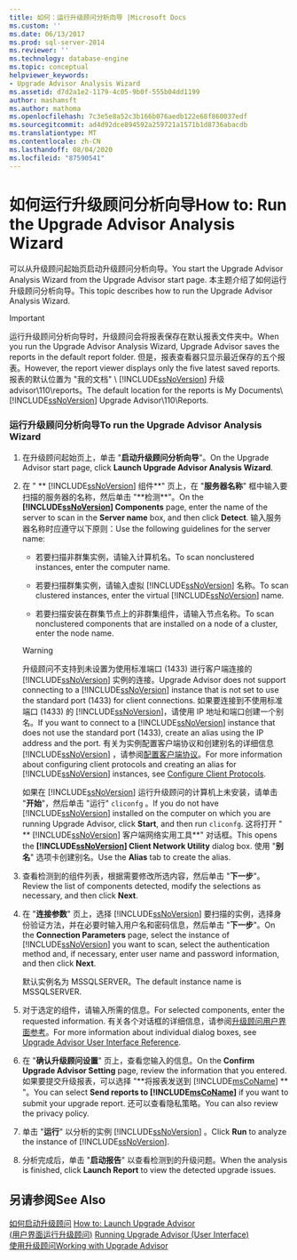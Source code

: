 ```yaml
---
title: 如何：运行升级顾问分析向导 |Microsoft Docs
ms.custom: ''
ms.date: 06/13/2017
ms.prod: sql-server-2014
ms.reviewer: ''
ms.technology: database-engine
ms.topic: conceptual
helpviewer_keywords:
- Upgrade Advisor Analysis Wizard
ms.assetid: d7d2a1e2-1179-4c05-9b0f-555b04dd1199
author: mashamsft
ms.author: mathoma
ms.openlocfilehash: 7c3e5e8a52c3b166b076aedb122e68f860037edf
ms.sourcegitcommit: ad4d92dce894592a259721a1571b1d8736abacdb
ms.translationtype: MT
ms.contentlocale: zh-CN
ms.lasthandoff: 08/04/2020
ms.locfileid: "87590541"
---
```

# <a name="how-to-run-the-upgrade-advisor-analysis-wizard"></a><span data-ttu-id="7f4ff-102">如何运行升级顾问分析向导</span><span class="sxs-lookup"><span data-stu-id="7f4ff-102">How to: Run the Upgrade Advisor Analysis Wizard</span></span>
  <span data-ttu-id="7f4ff-103">可以从升级顾问起始页启动升级顾问分析向导。</span><span class="sxs-lookup"><span data-stu-id="7f4ff-103">You start the Upgrade Advisor Analysis Wizard from the Upgrade Advisor start page.</span></span> <span data-ttu-id="7f4ff-104">本主题介绍了如何运行升级顾问分析向导。</span><span class="sxs-lookup"><span data-stu-id="7f4ff-104">This topic describes how to run the Upgrade Advisor Analysis Wizard.</span></span>  
  
> [!IMPORTANT]
>  <span data-ttu-id="7f4ff-105">运行升级顾问分析向导时，升级顾问会将报表保存在默认报表文件夹中。</span><span class="sxs-lookup"><span data-stu-id="7f4ff-105">When you run the Upgrade Advisor Analysis Wizard, Upgrade Advisor saves the reports in the default report folder.</span></span> <span data-ttu-id="7f4ff-106">但是，报表查看器只显示最近保存的五个报表。</span><span class="sxs-lookup"><span data-stu-id="7f4ff-106">However, the report viewer displays only the five latest saved reports.</span></span> <span data-ttu-id="7f4ff-107">报表的默认位置为 "我的文档" \\ [!INCLUDE[ssNoVersion](../../includes/ssnoversion-md.md)] 升级 advisor\110\reports。</span><span class="sxs-lookup"><span data-stu-id="7f4ff-107">The default location for the reports is My Documents\\[!INCLUDE[ssNoVersion](../../includes/ssnoversion-md.md)] Upgrade Advisor\110\Reports.</span></span>  
  
### <a name="to-run-the-upgrade-advisor-analysis-wizard"></a><span data-ttu-id="7f4ff-108">运行升级顾问分析向导</span><span class="sxs-lookup"><span data-stu-id="7f4ff-108">To run the Upgrade Advisor Analysis Wizard</span></span>  
  
1.  <span data-ttu-id="7f4ff-109">在升级顾问起始页上，单击 "**启动升级顾问分析向导**"。</span><span class="sxs-lookup"><span data-stu-id="7f4ff-109">On the Upgrade Advisor start page, click **Launch Upgrade Advisor Analysis Wizard**.</span></span>  
  
2.  <span data-ttu-id="7f4ff-110">在 " \*\* [!INCLUDE[ssNoVersion](../../includes/ssnoversion-md.md)] 组件**" 页上，在 "**服务器名称**" 框中输入要扫描的服务器的名称，然后单击 "**检测\*\*"。</span><span class="sxs-lookup"><span data-stu-id="7f4ff-110">On the **[!INCLUDE[ssNoVersion](../../includes/ssnoversion-md.md)] Components** page, enter the name of the server to scan in the **Server name** box, and then click **Detect**.</span></span> <span data-ttu-id="7f4ff-111">输入服务器名称时应遵守以下原则：</span><span class="sxs-lookup"><span data-stu-id="7f4ff-111">Use the following guidelines for the server name:</span></span>  
  
    -   <span data-ttu-id="7f4ff-112">若要扫描非群集实例，请输入计算机名。</span><span class="sxs-lookup"><span data-stu-id="7f4ff-112">To scan nonclustered instances, enter the computer name.</span></span>  
  
    -   <span data-ttu-id="7f4ff-113">若要扫描群集实例，请输入虚拟 [!INCLUDE[ssNoVersion](../../includes/ssnoversion-md.md)] 名称。</span><span class="sxs-lookup"><span data-stu-id="7f4ff-113">To scan clustered instances, enter the virtual [!INCLUDE[ssNoVersion](../../includes/ssnoversion-md.md)] name.</span></span>  
  
    -   <span data-ttu-id="7f4ff-114">若要扫描安装在群集节点上的非群集组件，请输入节点名称。</span><span class="sxs-lookup"><span data-stu-id="7f4ff-114">To scan nonclustered components that are installed on a node of a cluster, enter the node name.</span></span>  
  
    > [!WARNING]  
    >  <span data-ttu-id="7f4ff-115">升级顾问不支持到未设置为使用标准端口 (1433) 进行客户端连接的 [!INCLUDE[ssNoVersion](../../includes/ssnoversion-md.md)] 实例的连接。</span><span class="sxs-lookup"><span data-stu-id="7f4ff-115">Upgrade Advisor does not support connecting to a [!INCLUDE[ssNoVersion](../../includes/ssnoversion-md.md)] instance that is not set to use the standard port (1433) for client connections.</span></span> <span data-ttu-id="7f4ff-116">如果要连接到不使用标准端口 (1433) 的 [!INCLUDE[ssNoVersion](../../includes/ssnoversion-md.md)]，请使用 IP 地址和端口创建一个别名。</span><span class="sxs-lookup"><span data-stu-id="7f4ff-116">If you want to connect to a [!INCLUDE[ssNoVersion](../../includes/ssnoversion-md.md)] instance that does not use the standard port (1433), create an alias using the IP address and the port.</span></span> <span data-ttu-id="7f4ff-117">有关为实例配置客户端协议和创建别名的详细信息 [!INCLUDE[ssNoVersion](../../includes/ssnoversion-md.md)] ，请参阅[配置客户端协议](../../database-engine/configure-windows/configure-client-protocols.md)。</span><span class="sxs-lookup"><span data-stu-id="7f4ff-117">For more information about configuring client protocols and creating an alias for [!INCLUDE[ssNoVersion](../../includes/ssnoversion-md.md)] instances, see [Configure Client Protocols](../../database-engine/configure-windows/configure-client-protocols.md).</span></span>  
    >   
    >  <span data-ttu-id="7f4ff-118">如果在 [!INCLUDE[ssNoVersion](../../includes/ssnoversion-md.md)] 运行升级顾问的计算机上未安装，请单击 "**开始**"，然后单击 "运行" `cliconfg` 。</span><span class="sxs-lookup"><span data-stu-id="7f4ff-118">If you do not have [!INCLUDE[ssNoVersion](../../includes/ssnoversion-md.md)] installed on the computer on which you are running Upgrade Advisor, click **Start**, and then run  `cliconfg`.</span></span> <span data-ttu-id="7f4ff-119">这将打开 " \*\* [!INCLUDE[ssNoVersion](../../includes/ssnoversion-md.md)] 客户端网络实用工具\*\*" 对话框。</span><span class="sxs-lookup"><span data-stu-id="7f4ff-119">This opens the **[!INCLUDE[ssNoVersion](../../includes/ssnoversion-md.md)] Client Network Utility** dialog box.</span></span> <span data-ttu-id="7f4ff-120">使用 "**别名**" 选项卡创建别名。</span><span class="sxs-lookup"><span data-stu-id="7f4ff-120">Use the **Alias** tab to create the alias.</span></span>  
  
3.  <span data-ttu-id="7f4ff-121">查看检测到的组件列表，根据需要修改所选内容，然后单击 "**下一步**"。</span><span class="sxs-lookup"><span data-stu-id="7f4ff-121">Review the list of components detected, modify the selections as necessary, and then click **Next**.</span></span>  
  
4.  <span data-ttu-id="7f4ff-122">在 "**连接参数**" 页上，选择 [!INCLUDE[ssNoVersion](../../includes/ssnoversion-md.md)] 要扫描的实例，选择身份验证方法，并在必要时输入用户名和密码信息，然后单击 "**下一步**"。</span><span class="sxs-lookup"><span data-stu-id="7f4ff-122">On the **Connection Parameters** page, select the instance of [!INCLUDE[ssNoVersion](../../includes/ssnoversion-md.md)] you want to scan, select the authentication method and, if necessary, enter user name and password information, and then click **Next**.</span></span>  
  
     <span data-ttu-id="7f4ff-123">默认实例名为 MSSQLSERVER。</span><span class="sxs-lookup"><span data-stu-id="7f4ff-123">The default instance name is MSSQLSERVER.</span></span>  
  
5.  <span data-ttu-id="7f4ff-124">对于选定的组件，请输入所需的信息。</span><span class="sxs-lookup"><span data-stu-id="7f4ff-124">For selected components, enter the requested information.</span></span> <span data-ttu-id="7f4ff-125">有关各个对话框的详细信息，请参阅[升级顾问用户界面参考](../../../2014/sql-server/install/upgrade-advisor-user-interface-reference.md)。</span><span class="sxs-lookup"><span data-stu-id="7f4ff-125">For more information about individual dialog boxes, see [Upgrade Advisor User Interface Reference](../../../2014/sql-server/install/upgrade-advisor-user-interface-reference.md).</span></span>  
  
6.  <span data-ttu-id="7f4ff-126">在 "**确认升级顾问设置**" 页上，查看您输入的信息。</span><span class="sxs-lookup"><span data-stu-id="7f4ff-126">On the **Confirm Upgrade Advisor Setting** page, review the information that you entered.</span></span> <span data-ttu-id="7f4ff-127">如果要提交升级报表，可以选择 "\*\*将报表发送到 [!INCLUDE[msCoName](../../includes/msconame-md.md)] \*\* "。</span><span class="sxs-lookup"><span data-stu-id="7f4ff-127">You can select **Send reports to [!INCLUDE[msCoName](../../includes/msconame-md.md)]** if you want to submit your upgrade report.</span></span> <span data-ttu-id="7f4ff-128">还可以查看隐私策略。</span><span class="sxs-lookup"><span data-stu-id="7f4ff-128">You can also review the privacy policy.</span></span>  
  
7.  <span data-ttu-id="7f4ff-129">单击 "**运行**" 以分析的实例 [!INCLUDE[ssNoVersion](../../includes/ssnoversion-md.md)] 。</span><span class="sxs-lookup"><span data-stu-id="7f4ff-129">Click **Run** to analyze the instance of [!INCLUDE[ssNoVersion](../../includes/ssnoversion-md.md)].</span></span>  
  
8.  <span data-ttu-id="7f4ff-130">分析完成后，单击 "**启动报告**" 以查看检测到的升级问题。</span><span class="sxs-lookup"><span data-stu-id="7f4ff-130">When the analysis is finished, click **Launch Report** to view the detected upgrade issues.</span></span>  
  
## <a name="see-also"></a><span data-ttu-id="7f4ff-131">另请参阅</span><span class="sxs-lookup"><span data-stu-id="7f4ff-131">See Also</span></span>  
 <span data-ttu-id="7f4ff-132">[如何启动升级顾问](../../../2014/sql-server/install/how-to-launch-upgrade-advisor.md) </span><span class="sxs-lookup"><span data-stu-id="7f4ff-132">[How to: Launch Upgrade Advisor](../../../2014/sql-server/install/how-to-launch-upgrade-advisor.md) </span></span>  
 <span data-ttu-id="7f4ff-133">[&#40;用户界面运行升级顾问&#41;](../../../2014/sql-server/install/running-upgrade-advisor-user-interface.md) </span><span class="sxs-lookup"><span data-stu-id="7f4ff-133">[Running Upgrade Advisor &#40;User Interface&#41;](../../../2014/sql-server/install/running-upgrade-advisor-user-interface.md) </span></span>  
 [<span data-ttu-id="7f4ff-134">使用升级顾问</span><span class="sxs-lookup"><span data-stu-id="7f4ff-134">Working with Upgrade Advisor</span></span>](../../../2014/sql-server/install/working-with-upgrade-advisor.md)  
  
  
